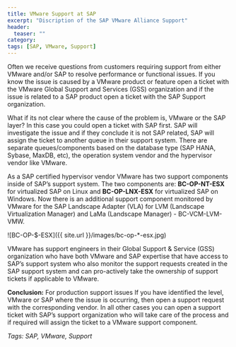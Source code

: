 ```yaml
---
title: VMware Support at SAP
excerpt: "Discription of the SAP VMware Alliance Support"
header:
  teaser: ""
category:
tags: [SAP, VMware, Support]
---
```


Often we receive questions from  customers requiring support from either VMware and/or SAP to resolve performance or functional issues. If you know the issue is caused by a VMware product or feature open a ticket with  the VMware Global Support and Services (GSS) organization and if the issue is related to a SAP product open a ticket with the SAP Support organization.

What  if its not clear where the cause of the problem is, VMware or the SAP layer? In this case you could open a ticket with SAP first. SAP will investigate the issue and if they conclude it is not SAP related,  SAP will assign the ticket to another queue in their support system. There are separate queues/components based on the database type (SAP HANA, Sybase, MaxDB, etc), the operation system vendor and the hypervisor vendor like VMware.

As a SAP certified hypervisor vendor VMware has two support components inside of SAP’s support system. The two components are: **BC-OP-NT-ESX** for virtualized SAP on Linux and **BC-OP-LNX-ESX** for virtualized SAP on Windows. Now there is an additional support component monitored by VMware for the SAP Landscape Adapter (VLA) for LVM (Landscape Virtualization Manager) and LaMa (Landscape Manager) - BC-VCM-LVM-VMW.

![BC-OP-$-ESX]({{ site.url }}/images/bc-op-*-esx.jpg)

VMware has support engineers in their Global Support & Service (GSS) organization  who have both VMware and SAP expertise that have access to SAP’s support system who also monitor the support requests created in the SAP support system and can pro-actively take the ownership of support tickets if applicable to VMware.

**Conclusion:** For production support issues If you have identified the level, VMware or SAP where the issue is occurring, then open a support request with the corresponding vendor. In all other cases you can open a support ticket with SAP’s support organization who will take care of the process and if required will assign the ticket to a VMware support component.

*Tags: SAP, VMware, Support*
